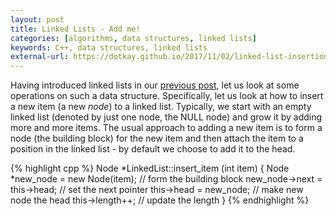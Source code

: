```yaml
---
layout: post
title: Linked Lists - Add me!
categories: [algorithms, data structures, linked lists]
keywords: C++, data structures, linked lists
external-url: https://dotkay.github.io/2017/11/02/linked-list-insertion
---
```


Having introduced linked lists in our [previous post](https://dotkay.github.io/2017/11/01/linked-lists-intro), 
let us look at some operations on such a data structure. Specifically, let us look at how to insert a new item (a new _node_) to a linked list. Typically, we start with an empty linked list (denoted by just one node, the NULL node) and grow it by adding more and more items. The usual approach to adding a new item is to form a node (the building block) for the new item and then attach the item to a position in the linked list - by default we choose to add it to the head.

{% highlight cpp %}
Node *LinkedList::insert_item (int item) {
  Node *new_node = new Node(item); // form the building block
  new_node->next = this->head;     // set the next pointer
  this->head = new_node;           // make new node the head
  this->length++;                  // update the length
}
{% endhighlight %}

